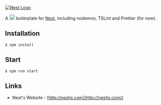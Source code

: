 [![Nest Logo](http://kamilmysliwiec.com/public/nest-logo.png)](http://kamilmysliwiec.com/)

A <img src="https://github.com/remojansen/logo.ts/blob/master/ts.png?raw=true" width="18"> boilerplate for [Nest](https://github.com/kamilmysliwiec/nest), including 
nodemon, TSLint 
and Prettier (for now).

## Installation

```
$ npm install
```

## Start

```
$ npm run start
```

## Links

- Nest's Website - [http://nestjs.com](http://nestjs.com/)
